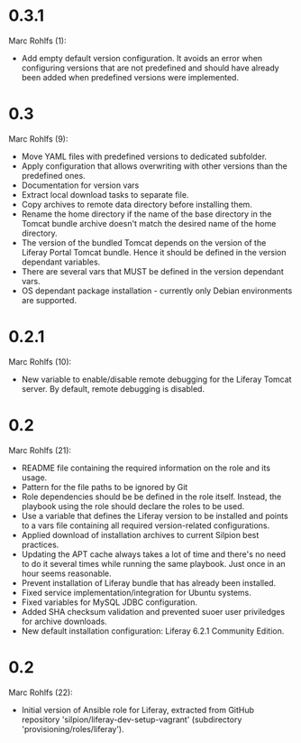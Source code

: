 # 0.3.1

Marc Rohlfs (1):

* Add empty default version configuration. It avoids an error when configuring versions that are not predefined and should have already been added when predefined versions were implemented.

# 0.3

Marc Rohlfs (9):

* Move YAML files with predefined versions to dedicated subfolder.
* Apply configuration that allows overwriting with other versions than the predefined ones.
* Documentation for version vars
* Extract local download tasks to separate file.
* Copy archives to remote data directory before installing them.
* Rename the home directory if the name of the base directory in the Tomcat bundle archive doesn't match the desired name of the home directory.
* The version of the bundled Tomcat depends on the version of the Liferay Portal Tomcat bundle. Hence it should be defined in the version dependant variables.
* There are several vars that MUST be defined in the version dependant vars.
* OS dependant package installation - currently only Debian environments are supported.

# 0.2.1

Marc Rohlfs (10):

* New variable to enable/disable remote debugging for the Liferay Tomcat server. By default, remote debugging is disabled.

# 0.2

Marc Rohlfs (21):

* README file containing the required information on the role and its usage.
* Pattern for the file paths to be ignored by Git
* Role dependencies should be be defined in the role itself. Instead, the playbook using the role should declare the roles to be used.
* Use a variable that defines the Liferay version to be installed and points to a vars file containing all required version-related configurations.
* Applied download of installation archives to current Silpion best practices.
* Updating the APT cache always takes a lot of time and there's no need to do it several times while running the same playbook. Just once in an hour seems reasonable.
* Prevent installation of Liferay bundle that has already been installed.
* Fixed service implementation/integration for Ubuntu systems.
* Fixed variables for MySQL JDBC configuration.
* Added SHA checksum validation and prevented suoer user priviledges for archive downloads.
* New default installation configuration: Liferay 6.2.1 Community Edition.

# 0.2

Marc Rohlfs (22):

* Initial version of Ansible role for Liferay, extracted from GitHub repository 'silpion/liferay-dev-setup-vagrant' (subdirectory 'provisioning/roles/liferay').
